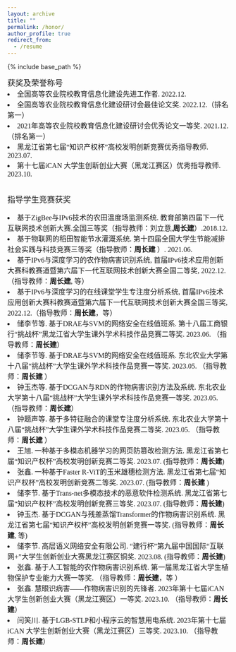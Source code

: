 ```yaml
---
layout: archive
title: ""
permalink: /honor/
author_profile: true
redirect_from:
  - /resume
---
```


{% include base_path %}

<font face="微软雅黑" size=3>
<font face="微软雅黑" size=4>获奖及荣誉称号</font>


<li>全国高等农业院校教育信息化建设先进工作者. 2022.12.</li>

<li>全国高等农业院校教育信息化建设研讨会最佳论文奖. 2022.12.（排名第一）</li>

<li>2021年高等农业院校教育信息化建设研讨会优秀论文一等奖. 2021.12.（排名第一）</li>

<li>黑龙江省第七届“知识产权杯”高校发明创新竞赛优秀指导教师. 2023.07.</li>

<li>第十七届iCAN 大学生创新创业大赛（黑龙江赛区）优秀指导教师. 2023.10.</li>
<br>

<font face="微软雅黑" size=4>指导学生竞赛获奖</font>

<li> 基于ZigBee与IPv6技术的农田温度场监测系统. 教育部第四届下一代互联网技术创新大赛.全国三等奖（指导教师：刘立意,<b>周长建</b>）.2018.12.</li>
<li> 基于物联网的稻田智能节水灌溉系统. 第十四届全国大学生节能减排社会实践与科技竞赛三等奖（指导教师：<b>周长建</b> ）. 2021.06.</li>
<li> 基于IPv6与深度学习的农作物病害识别系统, 首届IPv6技术应用创新大赛科教赛道暨第六届下一代互联网技术创新大赛全国二等奖, 2022.12.（指导教师：<b>周长建</b>, 等）</li>
<li> 基于IPv6与深度学习的在线课堂学生专注度分析系统, 首届IPv6技术应用创新大赛科教赛道暨第六届下一代互联网技术创新大赛全国三等奖, 2022.12.（指导教师：<b>周长建</b>，等）</li>
<li>储李节等. 基于DRAE与SVM的网络安全在线值班系. 第十八届工商银行“挑战杯”黑龙江省大学生课外学术科技作品竞赛二等奖. 2023.06. （指导教师：<b>周长建</b>）</li>
<li> 储李节等. 基于DRAE与SVM的网络安全在线值班系. 东北农业大学第十八届“挑战杯”大学生课外学术科技作品竞赛一等奖. 2023.05. （指导教师：<b>周长建</b> ）</li>
<li> 钟玉杰等. 基于DCGAN与RDN的作物病害识别方法及系统. 东北农业大学第十八届“挑战杯”大学生课外学术科技作品竞赛一等奖. 2023.05. （指导教师：<b>周长建</b>）</li>
<li> 钟题声等. 基于多特征融合的课堂专注度分析系统. 东北农业大学第十八届“挑战杯”大学生课外学术科技作品竞赛二等奖. 2023.05. （指导教师：<b>周长建</b> ）</li>
<li> 王旭. 一种基于多模态机器学习的网页防篡改检测方法. 黑龙江省第七届“知识产权杯”高校发明创新竞赛二等奖. 2023.07.  (指导教师：<b>周长建</b>)</li>
<li> 张鑫. 一种基于Faster R-ViT的玉米雄穗检测方法. 黑龙江省第七届“知识产权杯”高校发明创新竞赛二等奖. 2023.07. (指导教师：<b>周长建</b> )</li>
<li> 储李节. 基于Trans-net多模态技术的恶意软件检测系统. 黑龙江省第七届“知识产权杯”高校发明创新竞赛三等奖. 2023.07. (指导教师：<b>周长建</b>)</li>
<li> 钟玉杰. 基于DCGAN与残差蒸馏Transformer的作物病害识别系统. 黑龙江省第七届“知识产权杯”高校发明创新竞赛一等奖. (指导教师：<b>周长建</b>, 等)</li>
<li> 储李节. 高层语义网络安全有限公司. “建行杯”第九届中国国际“互联网+”大学生创新创业大赛黑龙江赛区铜奖. 2023.08. (指导教师：<b>周长建</b>) <br>
<li> 张鑫. 基于人工智能的农作物病害识别系统. 第一届黑龙江省大学生植物保护专业能力大赛一等奖. （指导教师：<b>周长建</b>，等 ）</li>
<li> 张鑫. 慧眼识病害——作物病害识别的先锋者. 2023年第十七届iCAN 大学生创新创业大赛（黑龙江赛区）一等奖. 2023.10. （指导教师：<b>周长建</b>）</li>
<li> 闫笑川. 基于LGB-STLP和小程序云的智慧用电系统. 2023年第十七届iCAN 大学生创新创业大赛（黑龙江赛区）三等奖. 2023.10. （指导教师：<b>周长建</b>）</li>
</font>

